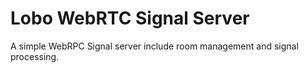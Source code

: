 # Lobo WebRTC Signal Server
A simple WebRPC Signal server include room management and signal processing.